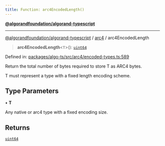 ```yaml
---
title: Function: arc4EncodedLength()
---
```


[**@algorandfoundation/algorand-typescript**](../../README)

***

[@algorandfoundation/algorand-typescript](../../README) / [arc4](../README) / arc4EncodedLength



> **arc4EncodedLength**\<`T`\>(): [`uint64`](../../index/type-aliases/uint64)

Defined in: [packages/algo-ts/src/arc4/encoded-types.ts:589](https://github.com/algorandfoundation/puya-ts/blob/main/packages/algo-ts/src/arc4/encoded-types.ts#L589)

Return the total number of bytes required to store T as ARC4 bytes.

T must represent a type with a fixed length encoding scheme.

## Type Parameters

• **T**

Any native or arc4 type with a fixed encoding size.

## Returns

[`uint64`](../../index/type-aliases/uint64)